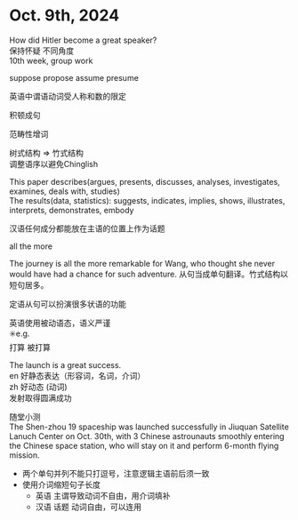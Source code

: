 # Oct. 9th, 2024

How did Hitler become a great speaker?  
保持怀疑 不同角度  
10th week, group work

suppose propose assume presume

英语中谓语动词受人称和数的限定

积顿成句

范畴性增词

树式结构 $\Rightarrow$ 竹式结构  
调整语序以避免Chinglish

This paper describes(argues, presents, discusses, analyses, investigates, examines, deals with, studies)  
The results(data, statistics): suggests, indicates, implies, shows, illustrates, interprets, demonstrates, embody  

汉语任何成分都能放在主语的位置上作为话题

all the more

The journey is all the more remarkable for Wang, who thought she never would have had a chance for such adventure. 从句当成单句翻译。竹式结构以短句居多。

定语从句可以扮演很多状语的功能

英语使用被动语态，语义严谨  
✳️e.g.  
打算 被打算

The launch is a great success.  
en 好静态表达（形容词，名词，介词）  
zh 好动态 (动词)  
发射取得圆满成功  

随堂小测  
The Shen-zhou 19 spaceship was launched successfully in Jiuquan Satellite Lanuch Center on Oct. 30th, with 3 Chinese astrounauts smoothly entering the Chinese space station, who will stay on it and perform 6-month flying mission.  

- 两个单句并列不能只打逗号，注意逻辑主语前后须一致
- 使用介词缩短句子长度  
  - 英语 主谓导致动词不自由，用介词填补
  - 汉语 话题 动词自由，可以连用
